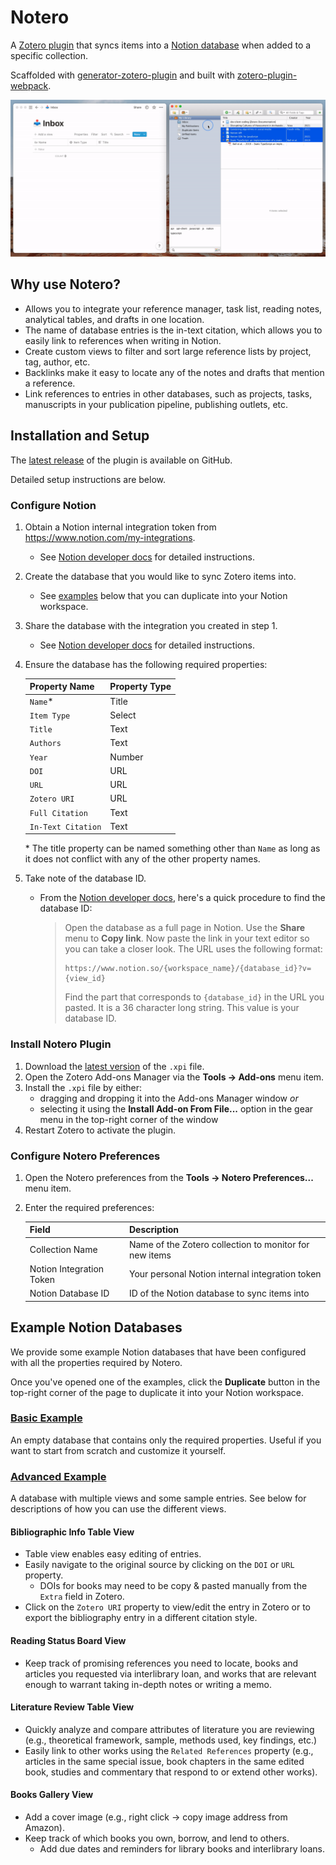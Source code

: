 # Notero

A [Zotero plugin](https://www.zotero.org/support/plugins) that syncs items into
a [Notion database](https://www.notion.so/Intro-to-databases-fd8cd2d212f74c50954c11086d85997e)
when added to a specific collection.

Scaffolded with [generator-zotero-plugin](https://github.com/retorquere/generator-zotero-plugin)
and built with [zotero-plugin-webpack](https://github.com/retorquere/zotero-plugin-webpack).

![Notero in action](docs/notero.gif)

## Why use Notero?

- Allows you to integrate your reference manager, task list, reading notes,
  analytical tables, and drafts in one location.
- The name of database entries is the in-text citation, which allows you to
  easily link to references when writing in Notion.
- Create custom views to filter and sort large reference lists by project,
  tag, author, etc.
- Backlinks make it easy to locate any of the notes and drafts that mention
  a reference.
- Link references to entries in other databases, such as projects, tasks,
  manuscripts in your publication pipeline, publishing outlets, etc.

## Installation and Setup

The [latest release](https://github.com/dvanoni/notero/releases/latest) of the
plugin is available on GitHub.

Detailed setup instructions are below.

### Configure Notion

1.  Obtain a Notion internal integration token from https://www.notion.com/my-integrations.

    - See [Notion developer docs](https://developers.notion.com/docs/getting-started#step-1-create-an-integration)
      for detailed instructions.

1.  Create the database that you would like to sync Zotero items into.

    - See [examples](#example-notion-databases) below that you can duplicate
      into your Notion workspace.

1.  Share the database with the integration you created in step 1.

    - See [Notion developer docs](https://developers.notion.com/docs/getting-started#step-2-share-a-database-with-your-integration)
      for detailed instructions.

1.  Ensure the database has the following required properties:

    | Property Name      | Property Type |
    | ------------------ | ------------- |
    | `Name`\*           | Title         |
    | `Item Type`        | Select        |
    | `Title`            | Text          |
    | `Authors`          | Text          |
    | `Year`             | Number        |
    | `DOI`              | URL           |
    | `URL`              | URL           |
    | `Zotero URI`       | URL           |
    | `Full Citation`    | Text          |
    | `In-Text Citation` | Text          |

    \* The title property can be named something other than `Name` as long as
    it does not conflict with any of the other property names.

1.  Take note of the database ID.

    - From the [Notion developer docs](https://developers.notion.com/docs/working-with-databases#adding-pages-to-a-database),
      here's a quick procedure to find the database ID:

      > Open the database as a full page in Notion. Use the **Share** menu to
      > **Copy link**. Now paste the link in your text editor so you can take a
      > closer look. The URL uses the following format:
      >
      >     https://www.notion.so/{workspace_name}/{database_id}?v={view_id}
      >
      > Find the part that corresponds to `{database_id}` in the URL you pasted.
      > It is a 36 character long string. This value is your database ID.

### Install Notero Plugin

1. Download the [latest version](https://github.com/dvanoni/notero/releases/latest)
   of the `.xpi` file.
1. Open the Zotero Add-ons Manager via the **Tools → Add-ons** menu item.
1. Install the `.xpi` file by either:
   - dragging and dropping it into the Add-ons Manager window _or_
   - selecting it using the **Install Add-on From File...** option in the
     gear menu in the top-right corner of the window
1. Restart Zotero to activate the plugin.

### Configure Notero Preferences

1.  Open the Notero preferences from the **Tools → Notero Preferences...** menu item.
1.  Enter the required preferences:

    | Field                    | Description                                            |
    | ------------------------ | ------------------------------------------------------ |
    | Collection Name          | Name of the Zotero collection to monitor for new items |
    | Notion Integration Token | Your personal Notion internal integration token        |
    | Notion Database ID       | ID of the Notion database to sync items into           |

## Example Notion Databases

We provide some example Notion databases that have been configured with all the
properties required by Notero.

Once you've opened one of the examples, click the **Duplicate** button in the
top-right corner of the page to duplicate it into your Notion workspace.

### [Basic Example](https://dvanoni.notion.site/5ba9956716ac4218be77d2b4655911f5)

An empty database that contains only the required properties.
Useful if you want to start from scratch and customize it yourself.

### [Advanced Example](https://dvanoni.notion.site/79b17005bc374209b0f373b1a3cde0ae)

A database with multiple views and some sample entries.
See below for descriptions of how you can use the different views.

#### Bibliographic Info Table View

- Table view enables easy editing of entries.
- Easily navigate to the original source by clicking on the `DOI` or `URL` property.
  - DOIs for books may need to be copy & pasted manually from the `Extra`
    field in Zotero.
- Click on the `Zotero URI` property to view/edit the entry in Zotero or to
  export the bibliography entry in a different citation style.

#### Reading Status Board View

- Keep track of promising references you need to locate, books and articles you
  requested via interlibrary loan, and works that are relevant enough to warrant
  taking in-depth notes or writing a memo.

#### Literature Review Table View

- Quickly analyze and compare attributes of literature you are reviewing
  (e.g., theoretical framework, sample, methods used, key findings, etc.)
- Easily link to other works using the `Related References` property
  (e.g., articles in the same special issue, book chapters in the same edited
  book, studies and commentary that respond to or extend other works).

#### Books Gallery View

- Add a cover image (e.g., right click → copy image address from Amazon).
- Keep track of which books you own, borrow, and lend to others.
  - Add due dates and reminders for library books and interlibrary loans.
